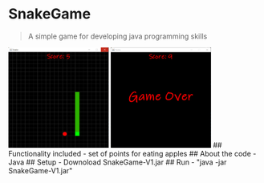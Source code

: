 # SnakeGame
<!-- ?raw=true "Title -->

> A simple game for developing java programming skills
<img src="https://github.com/forafox/Snake/blob/master/images/gameRun.png" width="200" height="200" />
<img src="https://github.com/forafox/Snake/blob/master/images/GameStop.png" width="200" height="200" />
## Functionality included
- set of points for eating apples
## About the code
- Java
## Setup
- Downoload SnakeGame-V1.jar
## Run
- "java -jar SnakeGame-V1.jar"
